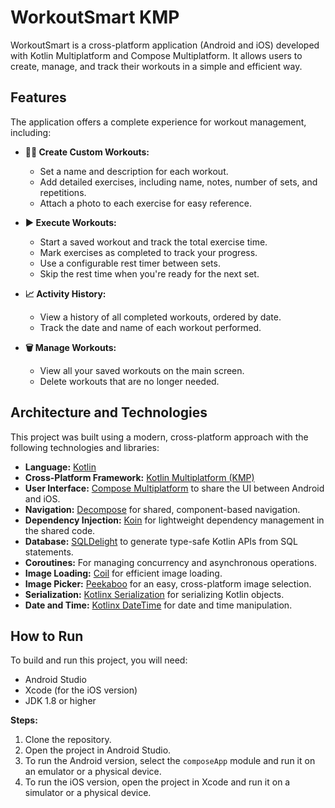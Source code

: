 # WorkoutSmart KMP

WorkoutSmart is a cross-platform application (Android and iOS) developed with Kotlin Multiplatform and Compose Multiplatform. It allows users to create, manage, and track their workouts in a simple and efficient way.


## Features

The application offers a complete experience for workout management, including:

* **🏋️‍♂️ Create Custom Workouts:**

    * Set a name and description for each workout.
    * Add detailed exercises, including name, notes, number of sets, and repetitions.
    * Attach a photo to each exercise for easy reference.

* **▶️ Execute Workouts:**

    * Start a saved workout and track the total exercise time.
    * Mark exercises as completed to track your progress.
    * Use a configurable rest timer between sets.
    * Skip the rest time when you're ready for the next set.

* **📈 Activity History:**

    * View a history of all completed workouts, ordered by date.
    * Track the date and name of each workout performed.

* **🗑️ Manage Workouts:**

    * View all your saved workouts on the main screen.
    * Delete workouts that are no longer needed.

## Architecture and Technologies

This project was built using a modern, cross-platform approach with the following technologies and libraries:

* **Language:** [Kotlin](https://kotlinlang.org/)
* **Cross-Platform Framework:** [Kotlin Multiplatform (KMP)](https://www.google.com/search?q=https://kotlinlang.org/docs/multiplatform-mobile-overview.html)
* **User Interface:** [Compose Multiplatform](https://github.com/JetBrains/compose-multiplatform) to share the UI between Android and iOS.
* **Navigation:** [Decompose](https://github.com/arkivanov/Decompose) for shared, component-based navigation.
* **Dependency Injection:** [Koin](https://insert-koin.io/) for lightweight dependency management in the shared code.
* **Database:** [SQLDelight](https://github.com/cashapp/sqldelight) to generate type-safe Kotlin APIs from SQL statements.
* **Coroutines:** For managing concurrency and asynchronous operations.
* **Image Loading:** [Coil](https://coil-kt.github.io/coil/compose/) for efficient image loading.
* **Image Picker:** [Peekaboo](https://github.com/onseok/peekaboo) for an easy, cross-platform image selection.
* **Serialization:** [Kotlinx Serialization](https://github.com/Kotlin/kotlinx.serialization) for serializing Kotlin objects.
* **Date and Time:** [Kotlinx DateTime](https://github.com/Kotlin/kotlinx-datetime) for date and time manipulation.

## How to Run

To build and run this project, you will need:

* Android Studio
* Xcode (for the iOS version)
* JDK 1.8 or higher

**Steps:**

1.  Clone the repository.
2.  Open the project in Android Studio.
3.  To run the Android version, select the `composeApp` module and run it on an emulator or a physical device.
4.  To run the iOS version, open the project in Xcode and run it on a simulator or a physical device.